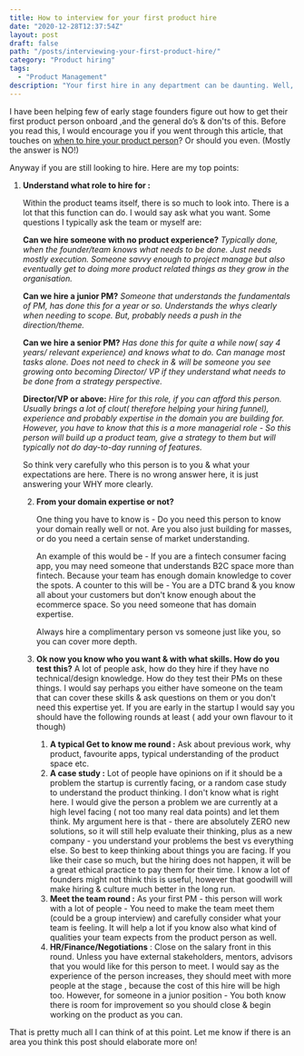 ```yaml
---
title: How to interview for your first product hire  
date: "2020-12-28T12:37:54Z"
layout: post
draft: false
path: "/posts/interviewing-your-first-product-hire/"
category: "Product hiring"
tags:
  - "Product Management"
description: "Your first hire in any department can be daunting. Well, if it is your first product hire, I have got the fundamentals covered to help you navigate through that."
---
```


I have been helping few of early stage founders figure out how to get their first product person onboard ,and the general do’s & don'ts of this. Before you read this, I would encourage you if you went through this article, that touches on [when to hire your product person](https://www.vindhyac.com/posts/hire-product-person/)? Or should you even. (Mostly the answer is NO!) 

Anyway if you are still looking to hire. Here are my top points: 

1. **Understand what role to hire for :** 


   Within the product teams itself, there is so much to look into. There is a lot that this function can do. I would say ask what you want. Some questions I typically ask the team or myself are: 

   **Can we hire someone with no product experience?** *Typically done, when the founder/team knows what needs to be done. Just needs mostly execution. Someone savvy enough to project manage but also eventually get to doing more product related things as they grow in the organisation.* 

   **Can we hire a junior PM?** *Someone that understands the fundamentals of PM, has done this for a year or so. Understands the whys clearly when needing to scope. But, probably needs a push in the direction/theme.* 

   **Can we hire a senior PM?** *Has done this for quite a while now( say 4 years/ relevant experience) and knows what to do. Can manage most tasks alone. Does not need to check in & will be someone you see growing onto becoming Director/ VP if they understand what needs to be done from a strategy perspective.* 

   **Director/VP or above:** *Hire for this role, if you can afford this person. Usually brings a lot of clout( therefore helping your hiring funnel), experience and probably expertise in the domain you are building for. However, you have to know that this is a more managerial role - So this person will build up a product team, give a strategy to them but will typically not do day-to-day running of features.* 

   So think very carefully who this person is to you & what your expectations are here. There is no wrong answer here, it is just answering your WHY more clearly. 

   2. **From your domain expertise or not?** 

      One thing you have to know is - Do you need this person to know your domain really well or not. Are you also just building for masses, or do you need a certain sense of market understanding.

       An example of this would be - If you are a fintech consumer facing app, you may need someone that understands B2C space more than fintech. Because your team has enough domain knowledge to cover the spots. 
      A counter to this will be - You are a DTC brand & you know all about your customers but don't know enough about the ecommerce space. So you need someone that has domain expertise. 

      Always hire a complimentary person vs someone just like you, so you can cover more depth.   

   3. **Ok now you know who you want & with what skills. How do you test this?** 
      A lot of people ask, how do they hire if they have no technical/design knowledge. How do they test their PMs on these things. I would say perhaps you either have someone on the team that can cover these skills & ask questions on them or you don't need this expertise yet. If you are early in the startup I would say you should have the following rounds at least ( add your own flavour to it though)

      1. **A typical Get to know me round :** Ask about previous work, why product, favourite apps, typical understanding of the product space etc. 
      2. **A case study :** Lot of people have opinions on if it should be a problem the startup is currently facing, or a random case study to understand the product thinking. I don't know what is right here. I would give the person a problem we are currently at a high level facing ( not too many real data points) and let them think. My argument here is that - there are absolutely ZERO new solutions, so it will still help evaluate their thinking, plus as a new company - you understand your problems the best vs everything else. So best to keep thinking about things you are facing. If you like their case so much, but the hiring does not happen, it will be a great ethical practice to pay them for their time. I know a lot of founders might not think this is useful, however that goodwill will make hiring & culture much better in the long run. 
      3. **Meet the team round :** As your first PM - this person will work with a lot of people - You need to make the team meet them (could be a group interview) and carefully consider what your team is feeling. It will help a lot if you know also what kind of qualities your team expects from the product person as well. 
      4. **HR/Finance/Negotiations** : Close on the salary front in this round. Unless you have external stakeholders, mentors, advisors that you would like for this person to meet. I would say as the experience of the person increases, they should meet with more people at the stage , because the cost of this hire will be high too. However, for someone in a junior position - You both know there is room for improvement so you should close & begin working on the product as you can. 



That is pretty much all I can think of at this point. Let me know if there is an area you think this post should elaborate more on! 
